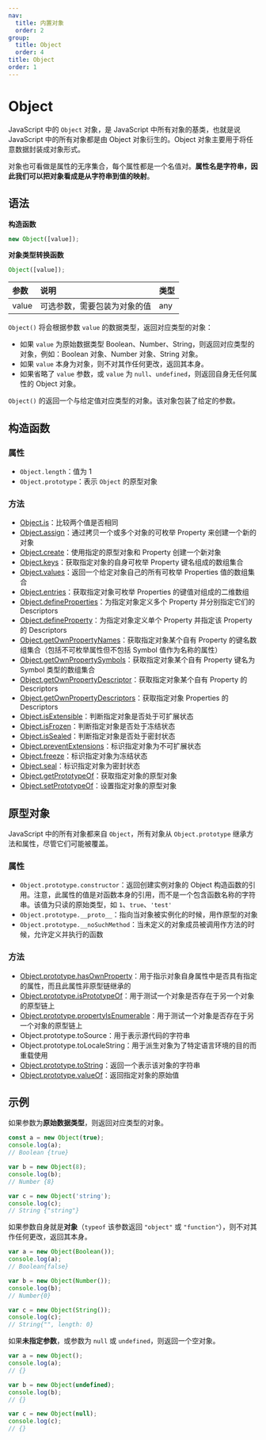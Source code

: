```yaml
---
nav:
  title: 内置对象
  order: 2
group:
  title: Object
  order: 4
title: Object
order: 1
---
```


# Object

JavaScript 中的 `Object` 对象，是 JavaScript 中所有对象的基类，也就是说 JavaScript 中的所有对象都是由 Object 对象衍生的。Object 对象主要用于将任意数据封装成对象形式。

对象也可看做是属性的无序集合，每个属性都是一个名值对。**属性名是字符串，因此我们可以把对象看成是从字符串到值的映射**。

## 语法

**构造函数**

```js
new Object([value]);
```

**对象类型转换函数**

```js
Object([value]);
```

| 参数  | 说明                         | 类型 |
| :---- | :--------------------------- | :--- |
| value | 可选参数，需要包装为对象的值 | any  |

`Object()` 将会根据参数 `value` 的数据类型，返回对应类型的对象：

- 如果 `value` 为原始数据类型 Boolean、Number、String，则返回对应类型的对象，例如：Boolean 对象、Number 对象、String 对象。
- 如果 `value` 本身为对象，则不对其作任何更改，返回其本身。
- 如果省略了 `value` 参数，或 `value` 为 `null`、`undefined`，则返回自身无任何属性的 Object 对象。

`Object()` 的返回一个与给定值对应类型的对象。该对象包装了给定的参数。

## 构造函数

### 属性

- `Object.length`：值为 1
- `Object.prototype`：表示 `Object` 的原型对象

### 方法

- [Object.is](properties-of-the-object-constructor/is.md)：比较两个值是否相同
- [Object.assign](properties-of-the-object-constructor/assign.md)：通过拷贝一个或多个对象的可枚举 Property 来创建一个新的对象
- [Object.create](properties-of-the-object-constructor/create.md)：使用指定的原型对象和 Property 创建一个新对象
- [Object.keys](properties-of-the-object-constructor/keys.md)：获取指定对象的自身可枚举 Property 键名组成的数组集合
- [Object.values](properties-of-the-object-constructor/values.md)：返回一个给定对象自己的所有可枚举 Properties 值的数组集合
- [Object.entries](properties-of-the-object-constructor/entries.md)：获取指定对象可枚举 Properties 的键值对组成的二维数组
- [Object.defineProperties](properties-of-the-object-constructor/defineProperties.md)：为指定对象定义多个 Property 并分别指定它们的 Descriptors
- [Object.defineProperty](properties-of-the-object-constructor/defineProperty.md)：为指定对象定义单个 Property 并指定该 Property 的 Descriptors
- [Object.getOwnPropertyNames](properties-of-the-object-constructor/getOwnPropertyNames.md)：获取指定对象某个自有 Property 的键名数组集合（包括不可枚举属性但不包括 Symbol 值作为名称的属性）
- [Object.getOwnPropertySymbols](properties-of-the-object-constructor/getOwnPropertySymbols.md)：获取指定对象某个自有 Property 键名为 Symbol 类型的数组集合
- [Object.getOwnPropertyDescriptor](properties-of-the-object-constructor/getOwnPropertyDescriptor.md)：获取指定对象某个自有 Property 的 Descriptors
- [Object.getOwnPropertyDescriptors](properties-of-the-object-constructor/getOwnPropertyDescriptors.md)：获取指定对象 Properties 的 Descriptors
- [Object.isExtensible](properties-of-the-object-constructor/isExtensible.md)：判断指定对象是否处于可扩展状态
- [Object.isFrozen](properties-of-the-object-constructor/isFrozen.md)：判断指定对象是否处于冻结状态
- [Object.isSealed](properties-of-the-object-constructor/isSealed.md)：判断指定对象是否处于密封状态
- [Object.preventExtensions](properties-of-the-object-constructor/preventExtensions.md)：标识指定对象为不可扩展状态
- [Object.freeze](properties-of-the-object-constructor/freeze.md)：标识指定对象为冻结状态
- [Object.seal](properties-of-the-object-constructor/seal.md)：标识指定对象为密封状态
- [Object.getPrototypeOf](properties-of-the-object-constructor/getPrototypeOf.md)：获取指定对象的原型对象
- [Object.setPrototypeOf](properties-of-the-object-constructor/setPrototypeOf.md)：设置指定对象的原型对象

## 原型对象

JavaScript 中的所有对象都来自 `Object`，所有对象从 `Object.prototype` 继承方法和属性，尽管它们可能被覆盖。

### 属性

- `Object.prototype.constructor`：返回创建实例对象的 Object 构造函数的引用。注意，此属性的值是对函数本身的引用，而不是一个包含函数名称的字符串。该值为只读的原始类型，如 `1`、`true`、`'test'`
- `Object.prototype.__proto__`：指向当对象被实例化的时候，用作原型的对象
- `Object.prototype.__noSuchMethod`：当未定义的对象成员被调用作方法的时候，允许定义并执行的函数

### 方法

- [Object.prototype.hasOwnProperty](properties-of-the-object-prototype-object/hasOwnProperty.md)：用于指示对象自身属性中是否具有指定的属性，而且此属性非原型链继承的
- [Object.prototype.isPrototypeOf](properties-of-the-object-prototype-object/isPrototypeOf.md)：用于测试一个对象是否存在于另一个对象的原型链上
- [Object.prototype.propertyIsEnumerable](properties-of-the-object-prototype-object/propertyIsEnumerable.md)：用于测试一个对象是否存在于另一个对象的原型链上
- Object.prototype.toSource：用于表示源代码的字符串
- Object.prototype.toLocaleString：用于派生对象为了特定语言环境的目的而重载使用
- [Object.prototype.toString](properties-of-the-object-prototype-object/toString.md)：返回一个表示该对象的字符串
- [Object.prototype.valueOf](properties-of-the-object-prototype-object/valueOf.md)：返回指定对象的原始值

## 示例

如果参数为**原始数据类型**，则返回对应类型的对象。

```js
const a = new Object(true);
console.log(a);
// Boolean {true}

var b = new Object(8);
console.log(b);
// Number {8}

var c = new Object('string');
console.log(c);
// String {"string"}
```

如果参数自身就是**对象**（`typeof` 该参数返回 `"object"` 或 `"function"`），则不对其作任何更改，返回其本身。

```js
var a = new Object(Boolean());
console.log(a);
// Boolean{false}

var b = new Object(Number());
console.log(b);
// Number{0}

var c = new Object(String());
console.log(c);
// String{"", length: 0}
```

如果**未指定参数**，或参数为 `null` 或 `undefined`，则返回一个空对象。

```js
var a = new Object();
console.log(a);
// {}

var b = new Object(undefined);
console.log(b);
// {}

var c = new Object(null);
console.log(c);
// {}
```
